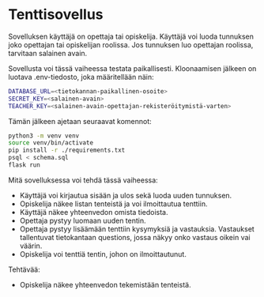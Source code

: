 <h1>Tenttisovellus</h1>

Sovelluksen käyttäjä on opettaja tai opiskelija. Käyttäjä voi luoda tunnuksen
joko opettajan tai opiskelijan roolissa. Jos tunnuksen luo opettajan roolissa,
tarvitaan salainen avain.

Sovellusta voi tässä vaiheessa testata paikallisesti. Kloonaamisen jälkeen on luotava
.env-tiedosto, joka määritellään näin:

```bash
DATABASE_URL=<tietokannan-paikallinen-osoite>
SECRET_KEY=<salainen-avain>
TEACHER_KEY=<salainen-avain-opettajan-rekisteröitymistä-varten>
```

Tämän jälkeen ajetaan seuraavat komennot:

```bash
python3 -m venv venv
source venv/bin/activate
pip install -r ./requirements.txt
psql < schema.sql
flask run
```

Mitä sovelluksessa voi tehdä tässä vaiheessa:

<ul>
  <li>Käyttäjä voi kirjautua sisään ja ulos sekä luoda uuden tunnuksen.</li>
  <li>Opiskelija näkee listan tenteistä ja voi ilmoittautua tenttiin.</li>
  <li>Käyttäjä näkee yhteenvedon omista tiedoista.</li>

  <li>Opettaja pystyy luomaan uuden tentin.</li>

  <li>Opettaja pystyy lisäämään tenttiin kysymyksiä ja vastauksia. Vastaukset
      tallentuvat tietokantaan questions, jossa näkyy onko vastaus oikein vai väärin.</li>
  <li>Opiskelija voi tenttiä tentin, johon on ilmoittautunut.</li>
</ul>

Tehtävää:
<ul>
  <li>Opiskelija näkee yhteenvedon tekemistään tenteistä.</li>

